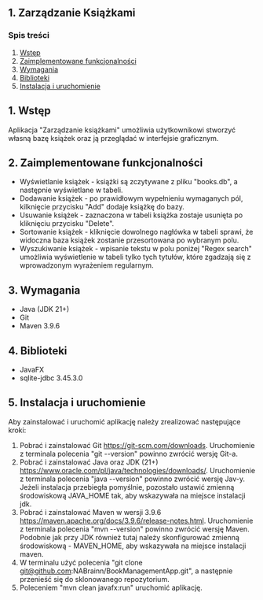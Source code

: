 ## 1. Zarządzanie Książkami


### Spis treści

1. [Wstęp](#1-wstęp)
2. [Zaimplementowane funkcjonalności](#2-zaimplementowane-funkcjonalności)
3. [Wymagania](#3-wymagania)
4. [Biblioteki](#4-biblioteki)
5. [Instalacja i uruchomienie](#5-instalacja-i-uruchomienie)

## 1. Wstęp

Aplikacja "Zarządzanie książkami" umożliwia użytkownikowi stworzyć własną bazę książek oraz ją przeglądać w interfejsie graficznym.

## 2. Zaimplementowane funkcjonalności

* Wyświetlanie książek - książki są zczytywane z pliku "books.db", a następnie wyświetlane w tabeli.
* Dodawanie książek - po prawidłowym wypełnieniu wymaganych pól, kilknięcie przycisku "Add" dodaje książkę do bazy.
* Usuwanie książek - zaznaczona w tabeli książka zostaje usunięta po kliknięciu przycisku "Delete".
* Sortowanie książek - kliknięcie dowolnego nagłówka w tabeli sprawi, że widoczna baza książek zostanie przesortowana po wybranym polu.
* Wyszukiwanie książek - wpisanie tekstu w polu poniżej "Regex search" umożliwia wyświetlenie w tabeli tylko tych tytułów, które zgadzają się z wprowadzonym wyrażeniem regularnym.

## 3. Wymagania

* Java (JDK 21+)
* Git
* Maven 3.9.6


## 4. Biblioteki

* JavaFX
* sqlite-jdbc 3.45.3.0

## 5. Instalacja i uruchomienie

Aby zainstalować i uruchomić aplikację należy zrealizować następujące kroki:
1. Pobrać i zainstalować Git https://git-scm.com/downloads. Uruchomienie z terminala polecenia "git --version" powinno zwrócić wersję Git-a.
2. Pobrać i zainstalować Java oraz JDK (21+) https://www.oracle.com/pl/java/technologies/downloads/. Uruchomienie z terminala polecenia "java --version" powinno zwrócić wersję Jav-y.
Jeżeli instalacja przebiegła pomyślnie, pozostało ustawić zmienną środowiskową JAVA_HOME tak, aby wskazywała na miejsce instalacji jdk.
3. Pobrać i zainstalować Maven w wersji 3.9.6 https://maven.apache.org/docs/3.9.6/release-notes.html. Uruchomienie z terminala polecenia "mvn --version" powinno zwrócić wersję Maven.
Podobnie jak przy JDK również tutaj należy skonfigurować zmienną środowiskową - MAVEN_HOME, aby wskazywała na miejsce instalacji maven.
4. W terminalu użyć polecenia "git clone git@github.com:NABrainn/BookManagementApp.git", a następnie przenieść się do sklonowanego repozytorium.
5. Poleceniem "mvn clean javafx:run" uruchomić aplikację.